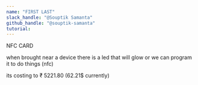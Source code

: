 ```yaml
---
name: "FIRST LAST"
slack_handle: "@Souptik Samanta"
github_handle: "@souptik-samanta"
tutorial:
---
```


NFC CARD 

when brought near a device there is a led that will glow or we can program it to do things (nfc)

its costing to ₹ 5221.80 (62.21$ currently)

